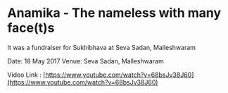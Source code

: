 # Anamika - The nameless with many face(t)s

It was a fundraiser for Sukhibhava at Seva Sadan, Malleshwaram

Date: 18 May 2017
Venue: Seva Sadan, Malleshwaram

Video Link : [https://www.youtube.com/watch?v=68bsJv38J60](https://www.youtube.com/watch?v=68bsJv38J60)